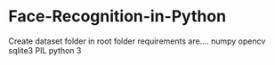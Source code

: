 # Face-Recognition-in-Python
Create dataset folder in root folder
requirements are....
numpy
opencv
sqlite3
PIL
python 3
